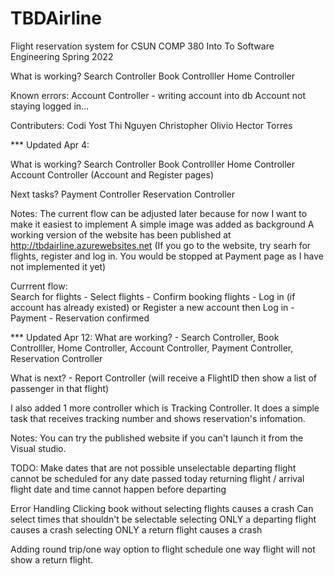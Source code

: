 # TBDAirline

Flight reservation system for CSUN COMP 380 Into To Software Engineering Spring 2022

What is working?
  Search Controller
  Book Controlller
  Home Controller

Known errors:
  Account Controller - writing account into db
  Account not staying logged in...


Contributers:
  Codi Yost
  Thi Nguyen
  Christopher Olivio
  Hector Torres
  
  
*** Updated Apr 4: 
    
   What is working?
          Search Controller
          Book Controlller
          Home Controller
          Account Controller (Account and Register pages)
   
   Next tasks?
          Payment Controller
          Reservation Controller
   
   Notes:
          The current flow can be adjusted later because for now I want to make it easiest to implement
          A simple image was added as background
          A working version of the website has been published at http://tbdairline.azurewebsites.net
          (If you go to the website, try searh for flights, register and log in. You would be stopped at Payment page as I have not implemented it yet)
  
  Currrent flow:  
          Search for flights - Select flights - Confirm booking flights -
          Log in (if account has already existed) or Register a new account then Log in -
          Payment - Reservation confirmed
   
 *** Updated Apr 12:
What are working? - Search Controller,  Book Controlller,    Home Controller,     Account Controller,  Payment Controller,   Reservation Controller

What is next? - Report Controller (will receive a FlightID then show a list of passenger in that flight) 

I also added 1 more controller which is Tracking Controller. It does a simple task that receives tracking number and shows reservation's infomation.

Notes: You can try the published website if you can't launch it from the Visual studio.

TODO: 
  Make dates that are not possible unselectable
    departing flight cannot be scheduled for any date passed today
    returning flight / arrival flight date and time cannot happen before departing

  Error Handling
    Clicking book without selecting flights causes a crash
    Can select times that shouldn't be selectable
    selecting ONLY a departing flight causes a crash
    selecting ONLY a return flight causes a crash
  
  Adding round trip/one way option to flight schedule
    one way flight will not show a return flight.
